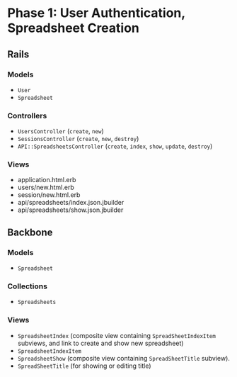 # Phase 1: User Authentication, Spreadsheet Creation

## Rails
### Models
* `User`
* `Spreadsheet`

### Controllers
* `UsersController` (`create`, `new`)
* `SessionsController` (`create`, `new`, `destroy`)
* `API::SpreadsheetsController` (`create`, `index`, `show`, `update`, `destroy`)

### Views
* application.html.erb
* users/new.html.erb
* session/new.html.erb
* api/spreadsheets/index.json.jbuilder
* api/spreadsheets/show.json.jbuilder

## Backbone
### Models
* `Spreadsheet`

### Collections
* `Spreadsheets`

### Views
* `SpreadsheetIndex` (composite view containing `SpreadSheetIndexItem` subviews, and link to create and show new spreadsheet)
* `SpreadsheetIndexItem`
* `SpreadsheetShow` (composite view containing `SpreadSheetTitle` subview).
* `SpreadSheetTitle` (for showing or editing title)
